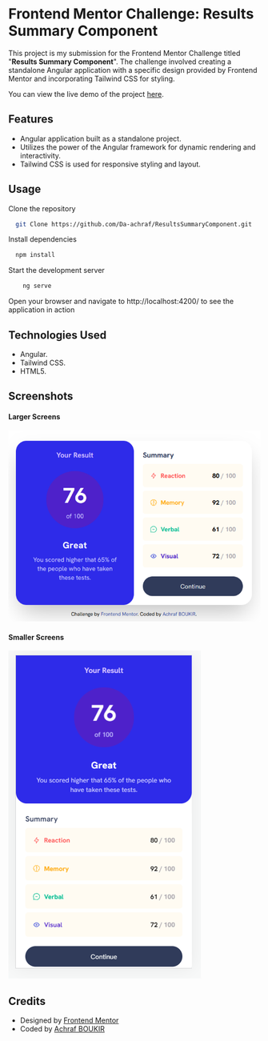 # Frontend Mentor Challenge: Results Summary Component

This project is my submission for the Frontend Mentor Challenge titled "**Results Summary Component**". The challenge involved creating a standalone Angular application with a specific design provided by Frontend Mentor and incorporating Tailwind CSS for styling.

You can view the live demo of the project [here](https://da-achraf.github.io/ResultsSummaryComponent/).

## Features
- Angular application built as a standalone project.
- Utilizes the power of the Angular framework for dynamic rendering and interactivity.
- Tailwind CSS is used for responsive styling and layout.
## Usage
Clone the repository

```bash
  git Clone https://github.com/Da-achraf/ResultsSummaryComponent.git
```
Install dependencies

```bash
  npm install
```


  Start the development server
```bash
    ng serve
```

Open your browser and navigate to http://localhost:4200/ to see the application in action
## Technologies Used
- Angular.
- Tailwind CSS.
- HTML5.
## Screenshots
#### Larger Screens
![Logo](https://raw.githubusercontent.com/Da-achraf/ResultsSummaryComponent/gh-pages/preview-images/larger-screens.PNG)

#### Smaller Screens
![Logo](https://raw.githubusercontent.com/Da-achraf/ResultsSummaryComponent/gh-pages/preview-images/smaller-screens.PNG)

## Credits
- Designed by [Frontend Mentor](https://www.frontendmentor.io/)
- Coded by [Achraf BOUKIR](https://github.com/Da-achraf/)
